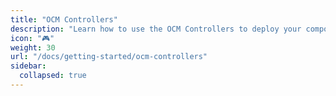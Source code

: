 ```yaml
---
title: "OCM Controllers"
description: "Learn how to use the OCM Controllers to deploy your components to Kubernetes clusters."
icon: "🎮"
weight: 30
url: "/docs/getting-started/ocm-controllers"
sidebar:
  collapsed: true
---
```


